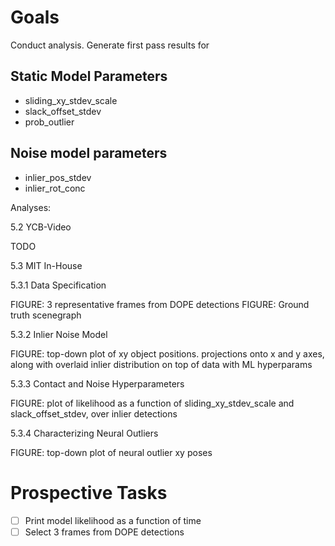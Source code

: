 # Goals

Conduct analysis. Generate first pass results for


## Static Model Parameters

* sliding_xy_stdev_scale
* slack_offset_stdev
* prob_outlier


## Noise model parameters
* inlier_pos_stdev
* inlier_rot_conc


Analyses:

5.2 YCB-Video

TODO

5.3 MIT In-House

5.3.1 Data Specification

FIGURE: 3 representative frames from DOPE detections
FIGURE: Ground truth scenegraph

5.3.2 Inlier Noise Model

FIGURE: top-down plot of xy object positions. projections onto x and y axes,
        along with overlaid inlier distribution on top of data with ML hyperparams
        

5.3.3 Contact and Noise Hyperparameters

FIGURE: plot of likelihood as a function of sliding_xy_stdev_scale and slack_offset_stdev,
        over inlier detections
        
        
5.3.4 Characterizing Neural Outliers

FIGURE: top-down plot of neural outlier xy poses


# Prospective Tasks

* [ ] Print model likelihood as a function of time
* [ ] Select 3 frames from DOPE detections
